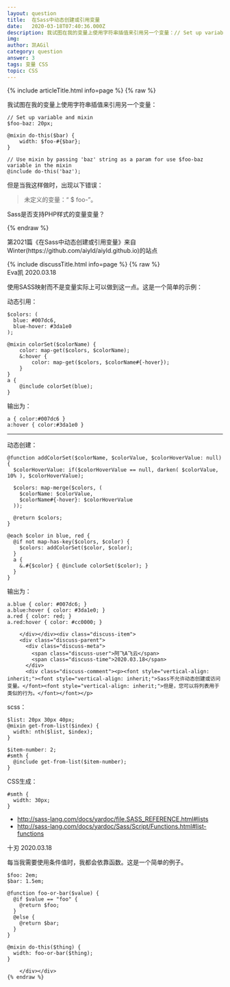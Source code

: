 ```yaml
---
layout: question
title:  在Sass中动态创建或引用变量
date:   2020-03-18T07:40:36.000Z
description: 我试图在我的变量上使用字符串插值来引用另一个变量：// Set up variable and mixin$foo-baz  20px;\`mix...
img: 
author: 凯AGil
category: question
answer: 3
tags: 变量 CSS
topic: CSS
---
```

<div class="article-root">
  <div class="article">
    {% include articleTitle.html info=page %}
    {% raw %}
    <div class="article-content"><p><font style="vertical-align: inherit;"><font style="vertical-align: inherit;">我试图在我的变量上使用字符串插值来引用另一个变量：</font></font></p>

<pre class="lang-scss prettyprint-override"><code>// Set up variable and mixin<font></font>
$foo-baz: 20px;<font></font>
<font></font>
@mixin do-this($bar) {<font></font>
    width: $foo-#{$bar};<font></font>
}<font></font>
<font></font>
// Use mixin by passing 'baz' string as a param for use $foo-baz variable in the mixin<font></font>
@include do-this('baz');<font></font>
</code></pre>

<p><font style="vertical-align: inherit;"><font style="vertical-align: inherit;">但是当我这样做时，出现以下错误：</font></font></p>

<blockquote>
  <p><font style="vertical-align: inherit;"><font style="vertical-align: inherit;">未定义的变量：“ $ foo-”。</font></font></p>
</blockquote>

<p><font style="vertical-align: inherit;"><font style="vertical-align: inherit;">Sass是否支持PHP样式的变量变量？</font></font></p></div>
    {% endraw %}
  </div>
  <p class="winter_mark">第2021篇《在Sass中动态创建或引用变量》来自Winter(https://github.com/aiyld/aiyld.github.io)的站点</p>
  <div class="discuss-wrapper">
    {% include discussTitle.html info=page %}
    {% raw %}
    <div class="discuss-item">
        <div class="discuss-parent">
          <div class="discuss-meta">
            <span class="discuss-user">Eva凯</span>
            <span class="discuss-time">2020.03.18</span>
          </div>
          <div class="discuss-comment"><p><font style="vertical-align: inherit;"><font style="vertical-align: inherit;">使用SASS映射而不是变量实际上可以做到这一点。</font><font style="vertical-align: inherit;">这是一个简单的示例：</font></font></p>

<p><font style="vertical-align: inherit;"><font style="vertical-align: inherit;">动态引用：</font></font></p>

<pre><code>$colors: (<font></font>
  blue: #007dc6,<font></font>
  blue-hover: #3da1e0<font></font>
);<font></font>
<font></font>
@mixin colorSet($colorName) {<font></font>
    color: map-get($colors, $colorName);<font></font>
    &amp;:hover {<font></font>
        color: map-get($colors, $colorName#{-hover});<font></font>
    }<font></font>
}<font></font>
a {<font></font>
    @include colorSet(blue);<font></font>
}<font></font>
</code></pre>

<p><font style="vertical-align: inherit;"><font style="vertical-align: inherit;">输出为：</font></font></p>

<pre><code>a { color:#007dc6 }<font></font>
a:hover { color:#3da1e0 }<font></font>
</code></pre>

<hr>

<p><font style="vertical-align: inherit;"><font style="vertical-align: inherit;">动态创建：</font></font></p>

<pre><code>@function addColorSet($colorName, $colorValue, $colorHoverValue: null) {<font></font>
  $colorHoverValue: if($colorHoverValue == null, darken( $colorValue, 10% ), $colorHoverValue);<font></font>
<font></font>
  $colors: map-merge($colors, (<font></font>
    $colorName: $colorValue,<font></font>
    $colorName#{-hover}: $colorHoverValue<font></font>
  ));<font></font>
<font></font>
  @return $colors;<font></font>
}<font></font>
<font></font>
@each $color in blue, red {<font></font>
  @if not map-has-key($colors, $color) {<font></font>
    $colors: addColorSet($color, $color);<font></font>
  }<font></font>
  a {<font></font>
    &amp;.#{$color} { @include colorSet($color); }<font></font>
  }<font></font>
}<font></font>
</code></pre>

<p><font style="vertical-align: inherit;"><font style="vertical-align: inherit;">输出为：</font></font></p>

<pre><code>a.blue { color: #007dc6; }<font></font>
a.blue:hover { color: #3da1e0; }<font></font>
a.red { color: red; }<font></font>
a.red:hover { color: #cc0000; }<font></font>
</code></pre></div>
        </div></div><div class="discuss-item">
        <div class="discuss-parent">
          <div class="discuss-meta">
            <span class="discuss-user">阿飞A飞云</span>
            <span class="discuss-time">2020.03.18</span>
          </div>
          <div class="discuss-comment"><p><font style="vertical-align: inherit;"><font style="vertical-align: inherit;">Sass不允许动态创建或访问变量。</font><font style="vertical-align: inherit;">但是，您可以将列表用于类似的行为。</font></font></p>

<p><font style="vertical-align: inherit;"><font style="vertical-align: inherit;">scss：</font></font></p>

<pre><code>$list: 20px 30px 40px;    <font></font>
@mixin get-from-list($index) {<font></font>
  width: nth($list, $index);<font></font>
}<font></font>
<font></font>
$item-number: 2;<font></font>
#smth {<font></font>
  @include get-from-list($item-number);<font></font>
}<font></font>
</code></pre>

<p><font style="vertical-align: inherit;"><font style="vertical-align: inherit;">CSS生成：</font></font></p>

<pre><code>#smth {<font></font>
  width: 30px; <font></font>
}<font></font>
</code></pre>

<ul>
<li><a href="http://sass-lang.com/docs/yardoc/file.SASS_REFERENCE.html#lists" rel="noreferrer"><font style="vertical-align: inherit;"><font style="vertical-align: inherit;">http://sass-lang.com/docs/yardoc/file.SASS_REFERENCE.html#lists</font></font></a></li>
<li><a href="http://sass-lang.com/docs/yardoc/Sass/Script/Functions.html#list-functions" rel="noreferrer"><font style="vertical-align: inherit;"><font style="vertical-align: inherit;">http://sass-lang.com/docs/yardoc/Sass/Script/Functions.html#list-functions</font></font></a></li>
</ul></div>
        </div></div><div class="discuss-item">
        <div class="discuss-parent">
          <div class="discuss-meta">
            <span class="discuss-user">十刃</span>
            <span class="discuss-time">2020.03.18</span>
          </div>
          <div class="discuss-comment"><p><font style="vertical-align: inherit;"><font style="vertical-align: inherit;">每当我需要使用条件值时，我都会依靠函数。</font><font style="vertical-align: inherit;">这是一个简单的例子。</font></font></p>

<pre><code>$foo: 2em;<font></font>
$bar: 1.5em;<font></font>
<font></font>
@function foo-or-bar($value) {<font></font>
  @if $value == "foo" {<font></font>
    @return $foo;<font></font>
  }<font></font>
  @else {<font></font>
    @return $bar;<font></font>
  }<font></font>
}<font></font>
<font></font>
@mixin do-this($thing) {<font></font>
  width: foo-or-bar($thing);<font></font>
}<font></font>
</code></pre></div>
        </div></div>
    {% endraw %}
  </div>
<div>
